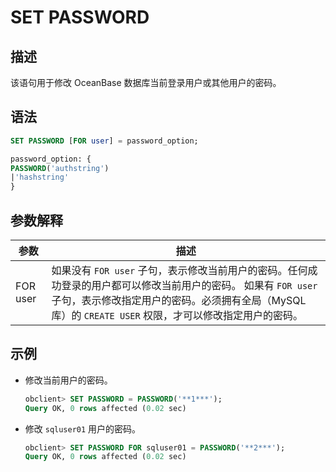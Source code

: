 SET PASSWORD 
=================================



描述 
-----------------------

该语句用于修改 OceanBase 数据库当前登录用户或其他用户的密码。

语法 
-----------------------

```sql
SET PASSWORD [FOR user] = password_option;

password_option: {
PASSWORD('authstring')
|'hashstring'
}
```



参数解释 
-------------------------



|  **参数**  |                                                                       **描述**                                                                        |
|----------|-----------------------------------------------------------------------------------------------------------------------------------------------------|
| FOR user | 如果没有 `FOR user` 子句，表示修改当前用户的密码。任何成功登录的用户都可以修改当前用户的密码。 如果有 `FOR user` 子句，表示修改指定用户的密码。必须拥有全局（MySQL 库）的 `CREATE USER` 权限，才可以修改指定用户的密码。 |



示例 
-----------------------

* 修改当前用户的密码。

  ```sql
  obclient> SET PASSWORD = PASSWORD('**1***');
  Query OK, 0 rows affected (0.02 sec)
  ```

  




<!-- -->

* 修改 `sqluser01` 用户的密码。

  ```sql
  obclient> SET PASSWORD FOR sqluser01 = PASSWORD('**2***');
  Query OK, 0 rows affected (0.02 sec)
  ```

  



